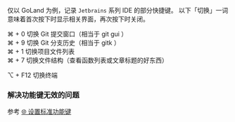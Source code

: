 仅以 GoLand 为例，记录 `Jetbrains` 系列 IDE 的部分快捷键。 以下「切换」一词意味着首次按下时显示相关界面，再次按下时关闭。

⌘ + 0 切换 Git 提交窗口（相当于 git gui ）  
⌘ + 9 切换 Git 分支历史（相当于 gitk ）  
⌘ + 1 切换项目文件列表  
⌘ + 7 切换文件结构（查看函数列表或文章标题的好东西）

⌥ + F12 切换终端

### 解决功能键无效的问题

参考 [🌐 设置标准功能键](Mac/🌐%20设置标准功能键.md)
